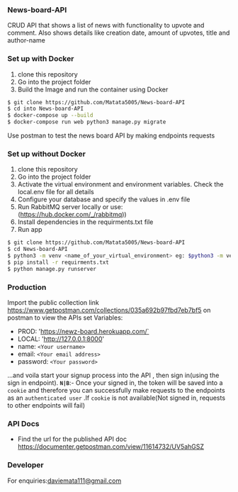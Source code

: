 ### News-board-API
CRUD API that shows a list of news with functionality to upvote and comment.
Also shows details like creation date, amount of upvotes, title and author-name

### Set up with Docker
1. clone this repository 
2. Go into the project folder
3. Build the Image and run the container using Docker

```bash
$ git clone https://github.com/Matata5005/News-board-API
$ cd into News-board-API
$ docker-compose up --build 
$ docker-compose run web python3 manage.py migrate

```
Use postman to test the news board API by making endpoints requests



### Set up without Docker
1. clone this repository 
2. Go into the project folder
3. Activate the virtual environment and environment variables. Check the local.env file for all details
4. Configure your database and specify the values in .env file
5. Run RabbitMQ server locally or use:(https://hub.docker.com/_/rabbitmq))
6. Install dependencies in the requirments.txt file
5. Run app

```bash
$ git clone https://github.com/Matata5005/News-board-API
$ cd News-board-API
$ python3 -m venv <name_of_your_virtual_environment> eg: $python3 -m venv venv
$ pip install -r requirments.txt
$ python manage.py runserver

```

### Production
Import the public collection link https://www.getpostman.com/collections/035a692b97fbd7eb7bf5 on postman to view the APIs
set Variables:
- PROD: 'https://newz-board.herokuapp.com/`
- LOCAL: 'http://127.0.0.1:8000'
- name: `<Your username>`
- email: `<Your email address>`
- password: `<Your password>`

...and voila start your signup process into the API , then sign in(using the sign in endpoint).
__`N|B`__:- Once your signed in, the token will be saved into a `cookie` and therefore you can successfully make requests to the endpoints as an `authenticated user` .If `cookie` is not available(Not signed in, requests to other endpoints will fail)

### API Docs
- Find the url for the published API doc https://documenter.getpostman.com/view/11614732/UV5ahGSZ

### Developer
For enquiries:daviemata111@gmail.com

